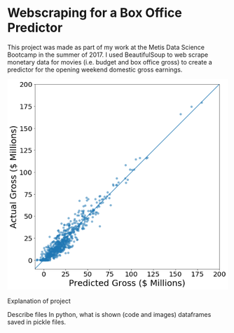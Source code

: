 # Webscraping for a Box Office Predictor

This project was made as part of my work at the Metis Data Science Bootcamp in the summer of 2017.  I used BeautifulSoup to web scrape monetary data for movies (i.e. budget and box office gross) to create a predictor for the opening weekend domestic gross earnings.

![Predicted vs. Actual Box Office Gross](Movie_Gross_Predictor.png?raw=true)



Explanation of project

Describe files
In python, what is shown (code and images)
dataframes saved in pickle files.

